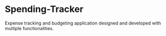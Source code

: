 # Spending-Tracker
Expense tracking and budgeting application designed and developed with multiple functionalities.
